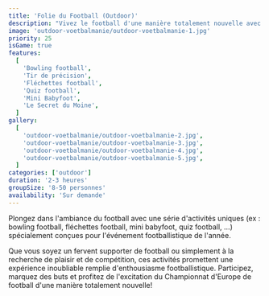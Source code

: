 ```yaml
---
title: 'Folie du Football (Outdoor)'
description: "Vivez le football d'une manière totalement nouvelle avec notre activité spécialement développée"
image: 'outdoor-voetbalmanie/outdoor-voetbalmanie-1.jpg'
priority: 25
isGame: true
features:
  [
    'Bowling football',
    'Tir de précision',
    'Fléchettes football',
    'Quiz football',
    'Mini Babyfoot',
    'Le Secret du Moine',
  ]
gallery:
  [
    'outdoor-voetbalmanie/outdoor-voetbalmanie-2.jpg',
    'outdoor-voetbalmanie/outdoor-voetbalmanie-3.jpg',
    'outdoor-voetbalmanie/outdoor-voetbalmanie-4.jpg',
    'outdoor-voetbalmanie/outdoor-voetbalmanie-5.jpg',
  ]
categories: ['outdoor']
duration: '2-3 heures'
groupSize: '8-50 personnes'
availability: 'Sur demande'
---
```


Plongez dans l'ambiance du football avec une série d'activités uniques (ex : bowling football, fléchettes football, mini babyfoot, quiz football, ...) spécialement conçues pour l'événement footballistique de l'année.

Que vous soyez un fervent supporter de football ou simplement à la recherche de plaisir et de compétition, ces activités promettent une expérience inoubliable remplie d'enthousiasme footballistique. Participez, marquez des buts et profitez de l'excitation du Championnat d'Europe de football d'une manière totalement nouvelle!
